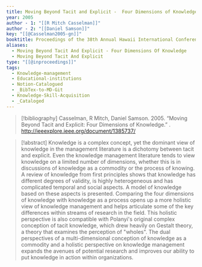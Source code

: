 ```yaml
---
title: Moving Beyond Tacit and Explicit -  Four Dimensions of Knowledge
year: 2005
author - 1: "[[R Mitch Casselman]]"
author - 2: "[[Daniel Samson]]"
key: "[[@Casselman2005-gn]]"
booktitle: Proceedings of the 38th Annual Hawaii International Conference on System Sciences
aliases:
  - Moving Beyond Tacit And Explicit - Four Dimensions Of Knowledge
  - Moving Beyond Tacit And Explicit
type: "[[@inproceedings]]"
tags:
  - Knowledge-management
  - Educational-institutions
  - Notion-Catalogued
  - _BibTex-to-MD-Git
  - Knowledge-Skill-Acquisition
  - _Cataloged
---
```


> [!bibliography]
> Casselman, R Mitch, Daniel Samson. 2005. “Moving Beyond Tacit and Explicit: Four Dimensions of Knowledge.” . http://ieeexplore.ieee.org/document/1385737/

> [!abstract]
> Knowledge is a complex concept, yet the dominant view of knowledge in the management literature is a dichotomy between tacit and explicit. Even the knowledge management literature tends to view knowledge on a limited number of dimensions, whether this is in discussions of knowledge as a commodity or the process of knowing. A review of knowledge from first principles shows that knowledge has different degrees of validity, is highly heterogeneous and has complicated temporal and social aspects. A model of knowledge based on these aspects is presented. Comparing the four dimensions of knowledge with knowledge as a process opens up a more holistic view of knowledge management and helps articulate some of the key differences within streams of research in the field. This holistic perspective is also compatible with Polanyi's original complex conception of tacit knowledge, which drew heavily on Gestalt theory, a theory that examines the perception of "wholes". The dual perspectives of a multi-dimensional conception of knowledge as a commodity and a holistic perspective on knowledge management expands the avenues of potential research and improves our ability to put knowledge in action within organizations.